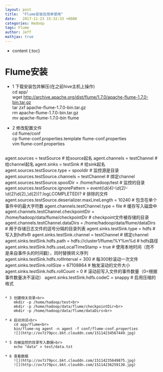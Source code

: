 ```yaml
---
layout: post
title:  "Flume安装及简单使用"
date:   2017-11-23 15:32:33 +0800
categories: Hadoop
tags: Flume
author: Jeff
mathjax: true
---
```


* content
{:toc}


# Flume安装
* 1 下载安装包并解压(在之前hive主机上操作)<br>
    cd app/<br>
    wget http://archive.apache.org/dist/flume/1.7.0/apache-flume-1.7.0-bin.tar.gz<br>
    tar zxf apache-flume-1.7.0-bin.tar.gz<br>
    rm apache-flume-1.7.0-bin.tar.gz<br>
    mv apache-flume-1.7.0-bin flume<br>
    
* 2 修改配置文件<br>
    cd flume/conf<br>
    cp flume-conf.properties.template flume-conf.properties<br>
    vim flume-conf.properties<br>
    ```xml
agent.sources = testSource   # 给source起名
agent.channels = testChannel # 给channel起名
agent.sinks = testSink       # 给sink起名
agent.sources.testSource.type = spooldir               # 监控源是目录
agent.sources.testSource.channels = testChannel        # 绑定channel
agent.sources.testSource.spoolDir = /home/hadoop/test  # 监控的目录
agent.sources.testSource.ignorePattern = event(_\d{4}\-\d{2}\-\d{2}_\d{2}_\d{2})?\.log(\.COMPLETED)? # 排除的文件
agent.sources.testSource.deserializer.maxLineLength = 10240  # 包含在单个事件中的最大字符数
agent.channels.testChannel.type = file  # 缓存写入磁盘中
agent.channels.testChannel.checkpointDir = /home/hadoop/data/flume/checkpointDir  # checkpoint文件被存储的目录
agent.channels.testChannel.dataDirs = /home/hadoop/data/flume/dataDirs  # 用于存储日志文件的逗号分隔的目录列表
agent.sinks.testSink.type = hdfs                               # 写入到hdfs中
agent.sinks.testSink.channel = testChannel                     # 绑定channel
agent.sinks.testSink.hdfs.path = hdfs://cluster1/flume/%Y%m%d  # hdfs路径
agent.sinks.testSink.hdfs.useLocalTimeStamp = true 			   # 使用本地时间（而不是来自事件头的时间戳），同时替换转义序列
agent.sinks.testSink.hdfs.rollInterval = 300 				   # 每300秒滚动一次文件
agent.sinks.testSink.rollSize = 67108864 					   # 触发滚动的文件大小
agent.sinks.testSink.hdfs.rollCount = 0 					   # 滚动前写入文件的事件数量（0=根据事件数量决不滚动）
agent.sinks.testSink.hdfs.codeC = snappy 					   # 启用压缩的格式
```

* 3 创建相关目录<br>
    mkdir -p /home/hadoop/test<br>
    mkdir -p /home/hadoop/data/flume/checkpointDir<br>
    mkdir -p /home/hadoop/data/flume/dataDirs<br>
    
* 4 启动测试<br>
    cd app/flume<br>
    bin/flume-ng agent -n agent -f conf/flume-conf.properties
    ![](http://ov7z79pcc.bkt.clouddn.com/15114234567449.jpg)

* 5 向被监控的目录写入数据<br>
    echo "data" > test/data.txt
    
* 6 查看数据
    ![](http://ov7z79pcc.bkt.clouddn.com/15114235649875.jpg)
    ![](http://ov7z79pcc.bkt.clouddn.com/15114236259130.jpg)

    


